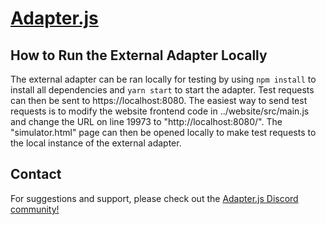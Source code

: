 # [Adapter.js](https://adapterjs.link/)

## How to Run the External Adapter Locally

The external adapter can be ran locally for testing by using ```npm install``` to install all dependencies and ```yarn start``` to start the adapter.  Test requests can then be sent to https://localhost:8080.  The easiest way to send test requests is to modify the website frontend code in ../website/src/main.js and change the URL on line 19973 to "http://localhost:8080/".  The "simulator.html" page can then be opened locally to make test requests to the local instance of the external adapter.

## Contact

For suggestions and support, please check out the [Adapter.js Discord community!](https://discord.com/invite/jpGx9tMRWa)
